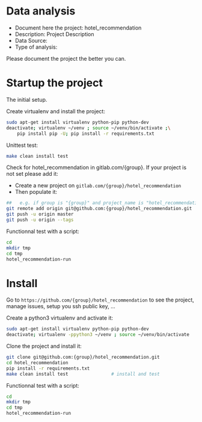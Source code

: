 # Data analysis
- Document here the project: hotel_recommendation
- Description: Project Description
- Data Source:
- Type of analysis:

Please document the project the better you can.

# Startup the project

The initial setup.

Create virtualenv and install the project:
```bash
sudo apt-get install virtualenv python-pip python-dev
deactivate; virtualenv ~/venv ; source ~/venv/bin/activate ;\
    pip install pip -U; pip install -r requirements.txt
```

Unittest test:
```bash
make clean install test
```

Check for hotel_recommendation in gitlab.com/{group}.
If your project is not set please add it:

- Create a new project on `gitlab.com/{group}/hotel_recommendation`
- Then populate it:

```bash
##   e.g. if group is "{group}" and project_name is "hotel_recommendation"
git remote add origin git@github.com:{group}/hotel_recommendation.git
git push -u origin master
git push -u origin --tags
```

Functionnal test with a script:

```bash
cd
mkdir tmp
cd tmp
hotel_recommendation-run
```

# Install

Go to `https://github.com/{group}/hotel_recommendation` to see the project, manage issues,
setup you ssh public key, ...

Create a python3 virtualenv and activate it:

```bash
sudo apt-get install virtualenv python-pip python-dev
deactivate; virtualenv -ppython3 ~/venv ; source ~/venv/bin/activate
```

Clone the project and install it:

```bash
git clone git@github.com:{group}/hotel_recommendation.git
cd hotel_recommendation
pip install -r requirements.txt
make clean install test                # install and test
```
Functionnal test with a script:

```bash
cd
mkdir tmp
cd tmp
hotel_recommendation-run
```
